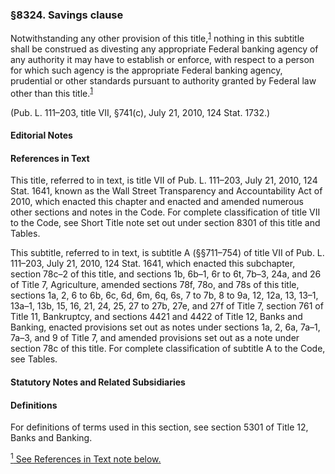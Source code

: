 ### §8324. Savings clause ###

Notwithstanding any other provision of this title,<sup><a href="#8324_1_target" name="8324_1">1</a></sup> nothing in this subtitle shall be construed as divesting any appropriate Federal banking agency of any authority it may have to establish or enforce, with respect to a person for which such agency is the appropriate Federal banking agency, prudential or other standards pursuant to authority granted by Federal law other than this title.<sup><a href="#8324_1_target" name="8324_1">1</a></sup>

(Pub. L. 111–203, title VII, §741(c), July 21, 2010, 124 Stat. 1732.)

#### **Editorial Notes** ####

#### References in Text ####

This title, referred to in text, is title VII of Pub. L. 111–203, July 21, 2010, 124 Stat. 1641, known as the Wall Street Transparency and Accountability Act of 2010, which enacted this chapter and enacted and amended numerous other sections and notes in the Code. For complete classification of title VII to the Code, see Short Title note set out under section 8301 of this title and Tables.

This subtitle, referred to in text, is subtitle A (§§711–754) of title VII of Pub. L. 111–203, July 21, 2010, 124 Stat. 1641, which enacted this subchapter, section 78c–2 of this title, and sections 1b, 6b–1, 6r to 6t, 7b–3, 24a, and 26 of Title 7, Agriculture, amended sections 78f, 78o, and 78s of this title, sections 1a, 2, 6 to 6b, 6c, 6d, 6m, 6q, 6s, 7 to 7b, 8 to 9a, 12, 12a, 13, 13–1, 13a–1, 13b, 15, 16, 21, 24, 25, 27 to 27b, 27e, and 27f of Title 7, section 761 of Title 11, Bankruptcy, and sections 4421 and 4422 of Title 12, Banks and Banking, enacted provisions set out as notes under sections 1a, 2, 6a, 7a–1, 7a–3, and 9 of Title 7, and amended provisions set out as a note under section 78c of this title. For complete classification of subtitle A to the Code, see Tables.

#### **Statutory Notes and Related Subsidiaries** ####

#### Definitions ####

For definitions of terms used in this section, see section 5301 of Title 12, Banks and Banking.

[<sup>1</sup> See References in Text note below.](#8324_1)